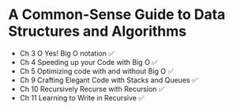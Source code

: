 # A Common-Sense Guide to Data Structures and Algorithms
- Ch 3  O Yes! Big O notation ✅
- Ch 4  Speeding up your Code with Big O ✅ 
- Ch 5  Optimizing code with and without Big O ✅  
- Ch 9  Crafting Elegant Code with Stacks and Queues ✅
- Ch 10 Recursively Recurse with Recursion ✅
- Ch 11 Learning to Write in Recursive  ✅
